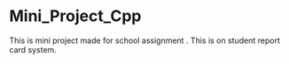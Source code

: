 # Mini_Project_Cpp
This is mini project made for school assignment . This is on student report card system.
